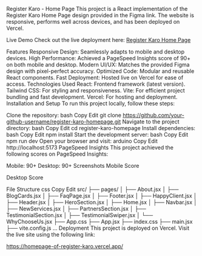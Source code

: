 Register Karo - Home Page
This project is a React implementation of the Register Karo Home Page design provided in the Figma link. The website is responsive, performs well across devices, and has been deployed on Vercel.

Live Demo
Check out the live deployment here: [Register Karo Home Page](https://homepage-of-register-karo.vercel.app/)

Features
Responsive Design: Seamlessly adapts to mobile and desktop devices.
High Performance: Achieved a PageSpeed Insights score of 90+ on both mobile and desktop.
Modern UI/UX: Matches the provided Figma design with pixel-perfect accuracy.
Optimized Code: Modular and reusable React components.
Fast Deployment: Hosted live on Vercel for ease of access.
Technologies Used
React: Frontend framework (latest version).
Tailwind CSS: For styling and responsiveness.
Vite: For efficient project bundling and fast development.
Vercel: For hosting and deployment.
Installation and Setup
To run this project locally, follow these steps:

Clone the repository:
bash
Copy
Edit
git clone https://github.com/your-github-username/register-karo-homepage.git
Navigate to the project directory:
bash
Copy
Edit
cd register-karo-homepage
Install dependencies:
bash
Copy
Edit
npm install
Start the development server:
bash
Copy
Edit
npm run dev
Open your browser and visit:
arduino
Copy
Edit
http://localhost:5173
PageSpeed Insights
This project achieved the following scores on PageSpeed Insights:

Mobile: 90+
Desktop: 90+
Screenshots
Mobile Score

Desktop Score

File Structure
css
Copy
Edit
src/
├── pages/
│   ├── About.jsx
│   ├── BlogCards.jsx
│   ├── FaqPage.jsx
│   ├── Footer.jsx
│   ├── HappyClient.jsx
│   ├── Header.jsx
│   ├── HeroSection.jsx
│   ├── Home.jsx
│   ├── Navbar.jsx
│   ├── NewServices.jsx
│   ├── PartnersSection.jsx
│   ├── TestimonialSection.jsx
│   ├── TestimonialSwiper.jsx
│   └── WhyChooseUs.jsx
├── App.css
├── App.jsx
├── index.css
├── main.jsx
├── vite.config.js
...
Deployment
This project is deployed on Vercel. Visit the live site using the following link:

https://homepage-of-register-karo.vercel.app/
